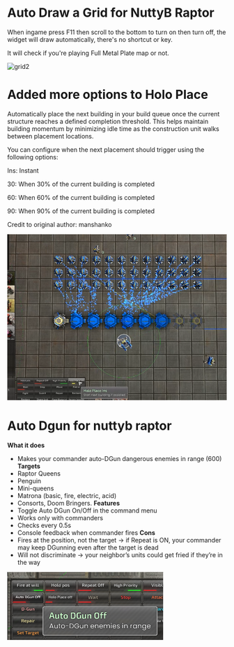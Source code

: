 # Auto Draw a Grid for NuttyB Raptor

When ingame press F11 then scroll to the bottom to turn on then turn off, the widget will draw automatically, there's no shortcut or key.

It will check if you're playing Full Metal Plate map or not.

![grid2](grid2.png)

# Added more options to Holo Place
Automatically place the next building in your build queue once the current structure reaches a defined completion threshold. This helps maintain building momentum by minimizing idle time as the construction unit walks between placement locations.

You can configure when the next placement should trigger using the following options:

Ins: Instant

30: When 30% of the current building is completed

60: When 60% of the current building is completed

90: When 90% of the current building is completed

Credit to original author: manshanko

![holo](holoplace.png)

# Auto Dgun for nuttyb raptor

**What it does**
* Makes your commander auto-DGun dangerous enemies in range (600)
**Targets**
* Raptor Queens
* Penguin
* Mini-queens
* Matrona (basic, fire, electric, acid)
* Consorts, Doom Bringers.
**Features**
* Toggle Auto DGun On/Off in the command menu
* Works only with commanders
* Checks every 0.5s
* Console feedback when commander fires
**Cons**
* Fires at the position, not the target → if Repeat is ON, your commander may keep DGunning even after the target is dead
* Will not discriminate → your neighbor’s units could get fried if they’re in the way

![autodgun](autodgun.png)
